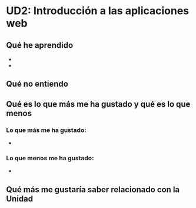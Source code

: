 # UD2: Introducción a las aplicaciones web

## Qué he aprendido
* 
* 
  
## Qué no entiendo


## Qué es lo que más me ha gustado y qué es lo que menos
### Lo que más me ha gustado:
* 
### Lo que menos me ha gustado:
* 

## Qué más me gustaría saber relacionado con la Unidad



